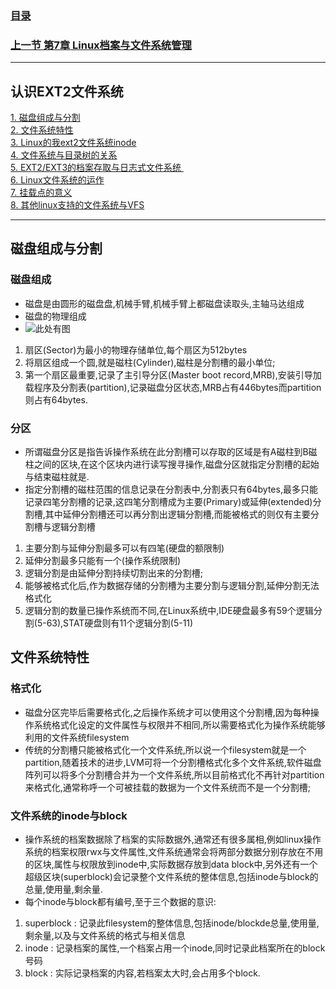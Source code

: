 ### [目录](https://github.com/Letitmiss/Linux-learning/blob/master/README.md)
### [上一节 第7章 Linux档案与文件系统管理](https://github.com/Letitmiss/Linux-learning/blob/master/blog/7.1filedir.md)
-----
## 认识EXT2文件系统
[1. 磁盘组成与分割](#磁盘组成与分割)  <br/>
[2. 文件系统特性](#文件系统特性)   <br/>
[3. Linux的我ext2文件系统inode](#)   <br/>
[4. 文件系统与目录树的关系](#文件系统特性)   <br/>
[5. EXT2/EXT3的档案存取与日志式文件系统 ](#文件系统特性)   <br/>
[6. Linux文件系统的运作](#文件系统特性)   <br/>
[7. 挂载点的意义](#文件系统特性)   <br/>
[8. 其他linux支持的文件系统与VFS](#文件系统特性)   <br/>

----

## 磁盘组成与分割
### 磁盘组成
* 磁盘是由圆形的磁盘盘,机械手臂,机械手臂上都磁盘读取头,主轴马达组成
* 磁盘的物理组成
* ![此处有图]()
1. 扇区(Sector)为最小的物理存储单位,每个扇区为512bytes
2. 将扇区组成一个圆,就是磁柱(Cylinder),磁柱是分割槽的最小单位;
3. 第一个扇区最重要,记录了主引导分区(Master boot record,MRB),安装引导加载程序及分割表(partition),记录磁盘分区状态,MRB占有446bytes而partition则占有64bytes.
### 分区
* 所谓磁盘分区是指告诉操作系统在此分割槽可以存取的区域是有A磁柱到B磁柱之间的区块,在这个区块内进行读写搜寻操作,磁盘分区就指定分割槽的起始与结束磁柱就是.
* 指定分割槽的磁柱范围的信息记录在分割表中,分割表只有64bytes,最多只能记录四笔分割槽的记录,这四笔分割槽成为主要(Primary)或延伸(extended)分割槽,其中延伸分割槽还可以再分割出逻辑分割槽,而能被格式的则仅有主要分割槽与逻辑分割槽
1. 主要分割与延伸分割最多可以有四笔(硬盘的额限制)
2. 延伸分割最多只能有一个(操作系统限制)
3. 逻辑分割是由延伸分割持续切割出来的分割槽;
4. 能够被格式化后,作为数据存储的分割槽为主要分割与逻辑分割,延伸分割无法格式化
5. 逻辑分割的数量已操作系统而不同,在Linux系统中,IDE硬盘最多有59个逻辑分割(5-63),STAT硬盘则有11个逻辑分割(5-11)

## 文件系统特性
### 格式化
* 磁盘分区完毕后需要格式化,之后操作系统才可以使用这个分割槽,因为每种操作系统格式化设定的文件属性与权限并不相同,所以需要格式化为操作系统能够利用的文件系统filesystem
* 传统的分割槽只能被格式化一个文件系统,所以说一个filesystem就是一个partition,随着技术的进步,LVM可将一个分割槽格式化多个文件系统,软件磁盘阵列可以将多个分割槽合并为一个文件系统,所以目前格式化不再针对partition来格式化,通常称呼一个可被挂载的数据为一个文件系统而不是一个分割槽;

### 文件系统的inode与block
* 操作系统的档案数据除了档案的实际数据外,通常还有很多属相,例如linux操作系统的档案权限rwx与文件属性,文件系统通常会将两部分数据分别存放在不用的区块,属性与权限放到inode中,实际数据存放到data block中,另外还有一个超级区块(superblock)会记录整个文件系统的整体信息,包括inode与block的总量,使用量,剩余量.
* 每个inode与block都有编号,至于三个数据的意识:
1. superblock : 记录此filesystem的整体信息,包括inode/blockde总量,使用量,剩余量,以及与文件系统的格式与相关信息
2. inode : 记录档案的属性,一个档案占用一个inode,同时记录此档案所在的block号码
3. block : 实际记录档案的内容,若档案太大时,会占用多个block.



###

